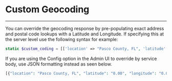 # Custom Geocoding

---

You can override the geocoding response by pre-populating exact address and postal code lookups with a Latitude and Longitude.  If specifying this at the server level use the following syntax for example:

```php
static $custom_coding = [['location' => "Pasco County, FL", 'latitude' => "0.00", 'longitude' => "0.00"]]
```

If you are using the Config option in the Admin UI to override by service body, use JSON formatting instead as seen below.

```php
[{"location": "Pasco County, FL", "latitude": "0.00", "longitude": "0.00"}]
```
